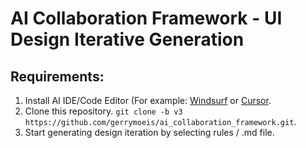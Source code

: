 # AI Collaboration Framework - UI Design Iterative Generation

## Requirements:
1. Install AI IDE/Code Editor (For example: [Windsurf](https://windsurf.com/download/editor) or [Cursor](https://cursor.com/downloads).
2. Clone this repository. `git clone -b v3 https://github.com/gerrymoeis/ai_collaboration_framework.git`.
3. Start generating design iteration by selecting rules / .md file.
